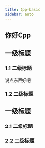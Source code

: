```yaml
---
title: Cpp-basic
sidebar: auto
---
```

## 你好Cpp

## 一级标题
### 1.1 二级标题
说点东西好吧
### 1.2 二级标题

## 一级标题
### 2.1 二级标题
### 2.2 二级标题